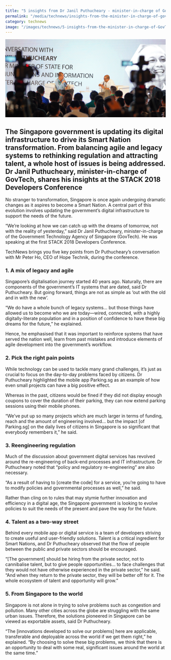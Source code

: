 ```yaml
---
title: "5 insights from Dr Janil Puthucheary - minister-in-charge of GovTech"
permalink: "/media/technews/insights-from-the-minister-in-charge-of-govtech"
category: technews
image: "/images/technews/5-insights-from-the-minister-in-charge-of-GovTech.png"
---
```


![Janil Puthucheary at STACK 2018](/images/technews/5-insights-from-the-minister-in-charge-of-GovTech.png)

The Singapore government is updating its digital infrastructure to drive its Smart Nation transformation. From balancing agile and legacy systems to rethinking regulation and attracting talent, a whole host of issues is being addressed. Dr Janil Puthucheary, minister-in-charge of GovTech, shares his insights at the STACK 2018 Developers Conference
--- 

No stranger to transformation, Singapore is once again undergoing dramatic changes as it aspires to become a Smart Nation. A central part of this evolution involves updating the government’s digital infrastructure to support the needs of the future. 

“We’re looking at how we can catch up with the dreams of tomorrow, not with the reality of yesterday,” said Dr Janil Puthucheary, minister-in-charge of the Government Technology Agency of Singapore (GovTech). He was speaking at the first STACK 2018 Developers Conference.

TechNews brings you five key points from Dr Puthucheary’s conversation with Mr Peter Ho, CEO of Hope Technik, during the conference.

### **1. A mix of legacy and agile**

Singapore’s digitalisation journey started 40 years ago. Naturally, there are components of the government’s IT systems that are dated, said Dr Puthucheary. But going forward, things are not as simple as ‘out with the old and in with the new’.

“We do have a whole bunch of legacy systems… but those things have allowed us to become who we are today—wired, connected, with a highly digitally-literate population and in a position of confidence to have these big dreams for the future,” he explained.

Hence, he emphasised that it was important to reinforce systems that have served the nation well, learn from past mistakes and introduce elements of agile development into the government’s workflow. 

### **2. Pick the right pain points**

While technology can be used to tackle many grand challenges, it’s just as crucial to focus on the day-to-day problems faced by citizens. Dr Puthucheary highlighted the mobile app Parking.sg as an example of how even small projects can have a big positive effect.

Whereas in the past, citizens would be fined if they did not display enough coupons to cover the duration of their parking, they can now extend parking sessions using their mobile phones.

“We’ve put up so many projects which are much larger in terms of funding, reach and the amount of engineering involved… but the impact [of Parking.sg] on the daily lives of citizens in Singapore is so significant that everybody remembers it,” he said. 

### **3. Reengineering regulation**

Much of the discussion about government digital services has revolved around the re-engineering of back-end processes and IT infrastructure. Dr Puthucheary noted that “policy and regulatory re-engineering” are also necessary.

“As a result of having to [create the code] for a service, you’re going to have to modify policies and governmental processes as well,” he said. 

Rather than cling on to rules that may stymie further innovation and efficiency in a digital age, the Singapore government is looking to evolve policies to suit the needs of the present and pave the way for the future.

### **4. Talent as a two-way street**

Behind every mobile app or digital service is a team of developers striving to create useful and user-friendly solutions. Talent is a critical ingredient for Smart Nations, and Dr Puthucheary observed that the flow of people between the public and private sectors should be encouraged.

“[The government] should be hiring from the private sector, not to cannibalise talent, but to give people opportunities… to face challenges that they would not have otherwise experienced in the private sector,” he said. “And when they return to the private sector, they will be better off for it. The whole ecosystem of talent and opportunity will grow.”

### **5. From Singapore to the world**

Singapore is not alone in trying to solve problems such as congestion and pollution. Many other cities across the globe are struggling with the same urban issues. Therefore, the solutions pioneered in Singapore can be viewed as exportable assets, said Dr Puthucheary.

“The [innovations developed to solve our problems] here are applicable, transferable and deployable across the world if we get them right,” he explained. “By choosing to solve these big problems, we think that there is an opportunity to deal with some real, significant issues around the world at the same time.”
